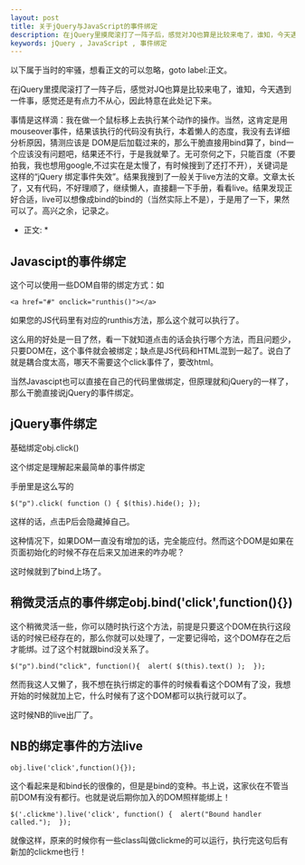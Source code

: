 ```yaml
---
layout: post
title: 关于jQuery与JavaScript的事件绑定
description: 在jQuery里摸爬滚打了一阵子后，感觉对JQ也算是比较来电了，谁知，今天遇到一件事，感觉还是有点力不从心，因此特意在此处记下来。
keywords: jQuery , JavaScript , 事件绑定
---
```


以下属于当时的牢骚，想看正文的可以忽略，goto label:正文。 

在jQuery里摸爬滚打了一阵子后，感觉对JQ也算是比较来电了，谁知，今天遇到一件事，感觉还是有点力不从心，因此特意在此处记下来。 

事情是这样滴：我在做一个鼠标移上去执行某个动作的操作。当然，这肯定是用mouseover事件，结果该执行的代码没有执行，本着懒人的态度，我没有去详细分析原因，猜测应该是 DOM是后加载过来的，那么干脆直接用bind算了，bind一个应该没有问题吧，结果还不行，于是我就晕了。无可奈何之下，只能百度（不要拍我，我也想用google,不过实在是太慢了，有时候搜到了还打不开），关键词是这样的“jQuery 绑定事件失效”。结果我搜到了一般关于live方法的文章。文章太长了，又有代码，不好理顺了，继续懒人，直接翻一下手册，看看live。结果发现正好合适，live可以想像成bind的bind的（当然实际上不是），于是用了一下，果然可以了。高兴之余，记录之。


* 正文: *

## Javascipt的事件绑定 

这个可以使用一些DOM自带的绑定方式：如 

`<a href="#" onclick="runthis()"></a>`


如果您的JS代码里有对应的runthis方法，那么这个就可以执行了。 


这么用的好处是一目了然，看一下就知道点击的话会执行哪个方法，而且问题少，只要DOM在，这个事件就会被绑定；缺点是JS代码和HTML混到一起了。说白了就是耦合度太高，哪天不需要这个click事件了，要改html。 


当然Javascipt也可以直接在自己的代码里做绑定，但原理就和jQuery的一样了，那么干脆直接说jQuery的事件绑定。 

## jQuery事件绑定

基础绑定obj.click()

这个绑定是理解起来最简单的事件绑定 


手册里是这么写的 


`$("p").click( function () { $(this).hide(); }); `

这样的话，点击P后会隐藏掉自己。 


这种情况下，如果DOM一直没有增加的话，完全能应付。然而这个DOM是如果在页面初始化的时候不存在后来又加进来的咋办呢？ 


这时候就到了bind上场了。 


## 稍微灵活点的事件绑定obj.bind('click',function(){})

这个稍微灵活一些，你可以随时执行这个方法，前提是只要这个DOM在执行这段话的时候已经存在的，那么你就可以处理了，一定要记得哈，这个DOM存在之后才能绑。过了这个村就跟bind没关系了。 


`$("p").bind("click", function(){ 
  alert( $(this).text() ); 
}); `

然而我这人又懒了，我不想在执行绑定的事件的时候看看这个DOM有了没，我想开始的时候就加上它，什么时候有了这个DOM都可以执行就可以了。 


这时候NB的live出厂了。 


## NB的绑定事件的方法live

`obj.live('click',function(){}); `


这个看起来是和bind长的很像的，但是是bind的变种。书上说，这家伙在不管当前DOM有没有都行。也就是说后期你加入的DOM照样能绑上！ 


`$('.clickme').live('click', function() { 
  alert("Bound handler called."); 
}); `

就像这样，原来的时候你有一些class叫做clickme的可以运行，执行完这句后有新加的clickme也行！ 